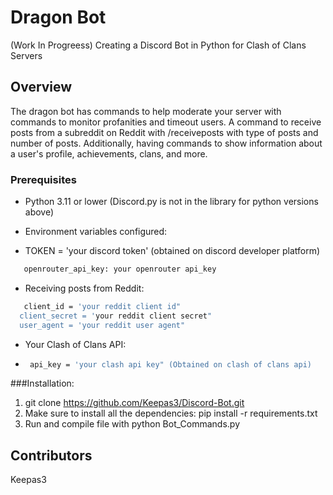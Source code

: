 # Dragon Bot

(Work In Progreess)
Creating a Discord Bot in Python for Clash of Clans Servers

## Overview
The dragon bot has commands to help moderate your server with commands to monitor profanities and timeout users.
A command to receive posts from a subreddit on Reddit with /receiveposts with type of posts and number of posts.
Additionally, having commands to show information about a user's profile, achievements, clans, and more.


### Prerequisites
* Python 3.11 or lower (Discord.py is not in the library for python versions above)
* Environment variables configured:

* TOKEN = 'your discord token' (obtained on discord developer platform)
```bash
   openrouter_api_key: your openrouter api_key
   ```
* Receiving posts from Reddit:
```bash
   client_id = 'your reddit client id"
  client_secret = 'your reddit client secret"
  user_agent = 'your reddit user agent"
   ```

* Your Clash of Clans API:
* ```bash
   api_key = 'your clash api key" (Obtained on clash of clans api)
   ```


###Installation:
1. git clone https://github.com/Keepas3/Discord-Bot.git
2. Make sure to install all the dependencies: pip install -r requirements.txt
3. Run and compile file with python Bot_Commands.py

## Contributors
Keepas3
